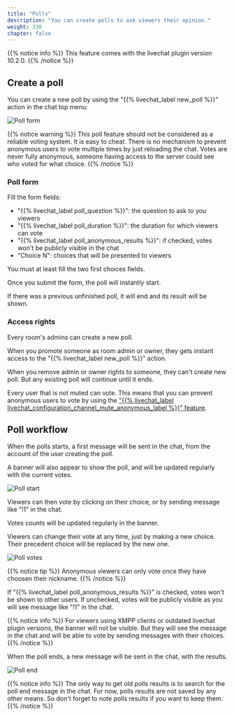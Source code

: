 ```yaml
---
title: "Polls"
description: "You can create polls to ask viewers their opinion."
weight: 330
chapter: false
---
```


{{% notice info %}}
This feature comes with the livechat plugin version 10.2.0.
{{% /notice %}}

## Create a poll

You can create a new poll by using the "{{% livechat_label new_poll %}}" action in the chat top menu:

![Poll form](/peertube-plugin-livechat/images/polls_form.png?classes=shadow,border&height=200px)

{{% notice warning %}}
This poll feature should not be considered as a reliable voting system.
It is easy to cheat.
There is no mechanism to prevent anonymous users to vote multiple times by just reloading the chat.
Votes are never fully anonymous, someone having access to the server could see who voted for what choice.
{{% /notice %}}

### Poll form

Fill the form fields:

* "{{% livechat_label poll_question %}}": the question to ask to you viewers
* "{{% livechat_label poll_duration %}}": the duration for which viewers can vote
* "{{% livechat_label poll_anonymous_results %}}": if checked, votes won't be publicly visible in the chat
* "Choice N": choices that will be presented to viewers

You must at least fill the two first choices fields.

Once you submit the form, the poll will instantly start.

If there was a previous unfinished poll, it will end and its result will be shown.

### Access rights

Every room's admins can create a new poll.

When you promote someone as room admin or owner, they gets instant access to the "{{% livechat_label new_poll %}}" action.

When you remove admin or owner rights to someone, they can't create new poll. But any existing poll will continue until it ends.

Every user that is not muted can vote.
This means that you can prevent anonymous users to vote by using the ["{{% livechat_label livechat_configuration_channel_mute_anonymous_label %}}" feature](/peertube-plugin-livechat/documentation/user/streamers/moderation).

## Poll workflow

When the polls starts, a first message will be sent in the chat, from the account of the user creating the poll.

A banner will also appear to show the poll, and will be updated regularly with the current votes.

![Poll start](/peertube-plugin-livechat/images/polls_start.png?classes=shadow,border&height=200px)

Viewers can then vote by clicking on their choice, or by sending message like "!1" in the chat.

Votes counts will be updated regularly in the banner.

Viewers can change their vote at any time, just by making a new choice.
Their precedent choice will be replaced by the new one.

![Poll votes](/peertube-plugin-livechat/images/polls_votes.png?classes=shadow,border&height=200px)

{{% notice tip %}}
Anonymous viewers can only vote once they have choosen their nickname.
{{% /notice %}}

If "{{% livechat_label poll_anonymous_results %}}" is checked, votes won't be shown to other users.
If unchecked, votes will be publicly visible as you will see message like "!1" in the chat.

{{% notice info %}}
For viewers using XMPP clients or outdated livechat plugin versions, the banner will not be visible.
But they will see the message in the chat and will be able to vote by sending messages with their choices.
{{% /notice %}}

When the poll ends, a new message will be sent in the chat, with the results.

![Poll end](/peertube-plugin-livechat/images/polls_end.png?classes=shadow,border&height=200px)

{{% notice info %}}
The only way to get old polls results is to search for the poll end message in the chat.
For now, polls results are not saved by any other means.
So don't forget to note polls results if you want to keep them.
{{% /notice %}}
